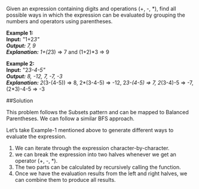 Given an expression containing digits and operations (+, -, *),
find all possible ways in which the expression can be evaluated by grouping the numbers and operators using parentheses.

**Example 1:**  
**Input:** "1+2*3"  
**Output:** 7, 9  
**Explanation:** 1+(2*3) => 7 and (1+2)*3 => 9

**Example 2:**  
**Input:** "2*3-4-5"  
**Output:** 8, -12, 7, -7, -3  
**Explanation:** 2*(3-(4-5)) => 8, 2*(3-4-5) => -12, 2*3-(4-5) => 7, 2*(3-4)-5 => -7, (2*3)-4-5 => -3

##Solution

This problem follows the Subsets pattern and can be mapped to Balanced Parentheses. We can follow a similar BFS approach.

Let’s take Example-1 mentioned above to generate different ways to evaluate the expression.
1. We can iterate through the expression character-by-character.
2. we can break the expression into two halves whenever we get an operator (+, -, *).
3. The two parts can be calculated by recursively calling the function.
4. Once we have the evaluation results from the left and right halves, we can combine them to produce all results.